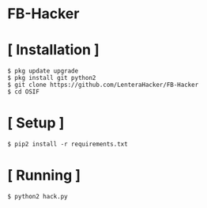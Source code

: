 # FB-Hacker






# [ Installation ]
```
$ pkg update upgrade
$ pkg install git python2
$ git clone https://github.com/LenteraHacker/FB-Hacker
$ cd OSIF
```

# [ Setup ]
```
$ pip2 install -r requirements.txt
```
# [ Running ]
```
$ python2 hack.py
```
